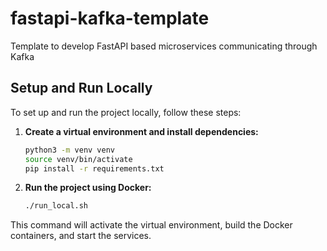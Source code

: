 # fastapi-kafka-template
Template to develop FastAPI based microservices communicating through Kafka

## Setup and Run Locally

To set up and run the project locally, follow these steps:

1. **Create a virtual environment and install dependencies:**
   ```bash
   python3 -m venv venv
   source venv/bin/activate
   pip install -r requirements.txt
   ```

2. **Run the project using Docker:**
   ```bash
   ./run_local.sh
   ```

This command will activate the virtual environment, build the Docker containers, and start the services.
